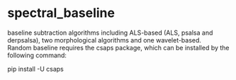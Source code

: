 # spectral_baseline
baseline subtraction algorithms including
  ALS-based (ALS, psalsa and derpsalsa),
  two morphological algorithms and 
  one wavelet-based.  
Random baseline requires the csaps package, which can be installed by the following command:

pip install -U csaps
